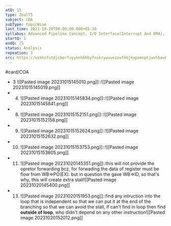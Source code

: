```yaml
---
atQ: 15
type: ZealTS
subject: COA
subType: topicWise
last_time: 2023-10-20T00:00:00.000+05:30
syllabus: Advanced Pipeline Concept, I/O Interface(Interrupt And DMA), ALU, Data-Path And Control Unit
startQ: 1
endQ: 25
status: Analysis
repeation: 3
src: https://uxkhzfstdjcborfuyyknhkhbyfnskrywvveioufkbjkupomnptjwvhbavkysuhi.vercel.app/solution.html?testId=62cea705550abd866f9de327&test_id=25
---
```

#card/COA
- 3 ![[Pasted image 20231015145010.png]]::![[Pasted image 20231015145019.png]]
- 4. ![[Pasted image 20231015145834.png]]::![[Pasted image 20231015145841.png]] <!--SR:!2023-10-21,1,230-->
- 8. ![[Pasted image 20231015152151.png]]::![[Pasted image 20231015152158.png]] <!--SR:!2023-10-21,1,230-->
- 9. ![[Pasted image 20231015152624.png]]::![[Pasted image 20231015152632.png]] <!--SR:!2023-10-21,1,230-->
- 10. ![[Pasted image 20231015153753.png]]::![[Pasted image 20231015153805.png]]
- 11. ![[Pasted image 20231020145351.png]]::this will not provide the opretor forwarding bcz, for forwading the data of register must be flow from WB=>PO(EX). but in question the gave WB=>ID, so that's why, this will create extra stall![[Pasted image 20231020145400.png]] <!--SR:!2023-10-24,4,270-->
- 13.  ![[Pasted image 20231020151953.png]]::find any intruction into the loop that is independent so that we can put it at the end of the branching so that we can avoid the stall, if can't find in loop then find **outside of loop**, who didn't depend on any other instruction![[Pasted image 20231020152012.png]] <!--SR:!2023-10-24,4,270-->